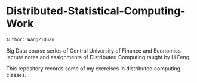 # Distributed-Statistical-Computing-Work

`Author: WangZiduan`

Big Data course series of Central University of Finance and Economics, lecture notes and assignments of Distributed Computing taught by Li Feng.

This repository records some of my exercises in distributed computing classes.